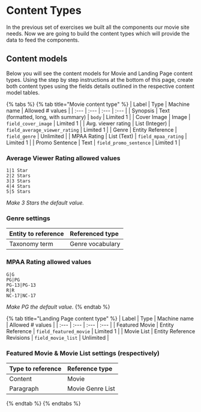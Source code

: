 # Content Types

In the previous set of exercises we built all the components our movie site needs. Now we are going to build the content types which will provide the data to feed the components.

## Content models

Below you will see the content models for Movie and Landing Page content types. Using the step by step instructions at the bottom of this page, create both content types using the fields details outlined in the respective content model tables.

{% tabs %}
{% tab title="Movie content type" %}
| Label | Type | Machine name | Allowed \# values |
| :--- | :--- | :--- | :--- |
| Synopsis | Text \(formatted, long, with summary\) | `body` | Limited 1 |
| Cover Image | Image | `field_cover_image` | Limited 1 |
| Avg. viewer rating | List \(Integer\) | `field_average_viewer_rating` | Limited 1 |
| Genre | Entity Reference | `field_genre` | Unlimited |
| MPAA Rating | List \(Text\) | `field_mpaa_rating` | Limited 1 |
| Promo Sentence | Text | `field_promo_sentence` | Limited 1 |

### **Average Viewer Rating** allowed values

```text
1|1 Star
2|2 Stars
3|3 Stars
4|4 Stars
5|5 Stars
```

_Make 3 Stars the default value._

### **Genre settings**

| **Entity to reference** | Referenced type |
| :--- | :--- |
| Taxonomy term | Genre vocabulary |

### **MPAA Rating** allowed values

```text
G|G
PG|PG
PG-13|PG-13
R|R
NC-17|NC-17
```

_Make PG the default value._
{% endtab %}

{% tab title="Landing Page content type" %}
| Label | Type | Machine name | Allowed \# values |
| :--- | :--- | :--- | :--- |
| Featured Movie | Entity Reference | `field_featured_movie` | Limited 1 |
| Movie List | Entity Reference Revisions | `field_movie_list` | Unlimited |

### **Featured Movie &** Movie List settings \(respectively\)

| **Type to reference** | Reference type |
| :--- | :--- |
| Content | Movie |
| Paragraph | Movie Genre List |
{% endtab %}
{% endtabs %}
